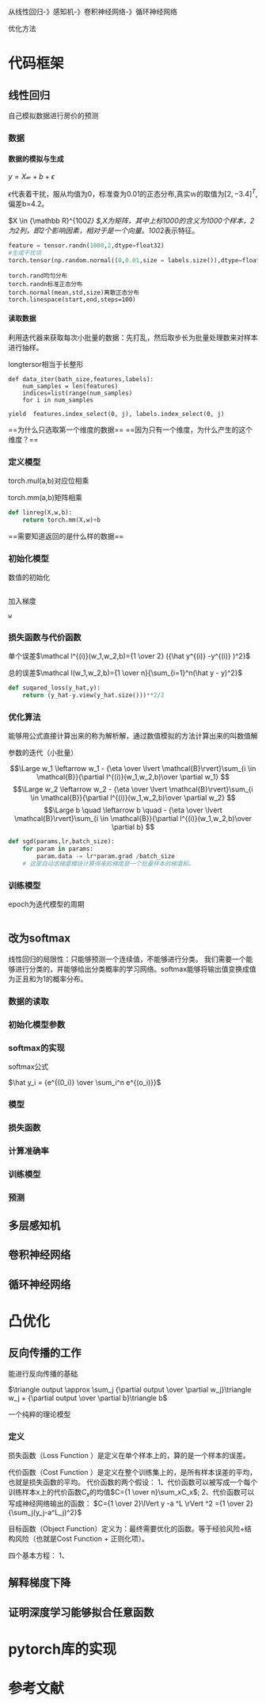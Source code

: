 从线性回归-》感知机-》卷积神经网络-》循环神经网络

优化方法

# 代码框架

## 线性回归

自己模拟数据进行房价的预测

### 数据

#### 数据的模拟与生成

$y = X{\mathcal w}+b+ \epsilon$

$\epsilon$代表着干扰，服从均值为0，标准查为0.01的正态分布,真实${\mathbb w}$的取值为$[2,-3.4]^T$,偏差b=4.2。

$X \in {\mathbb R}^{100*2} $,X为矩阵，其中上标1000的含义为1000个样本，2为2列，即2个影响因素，相对于是一个向量。100*2表示特征。

```python
feature = tensor.randn(1000,2,dtype=float32) 
#生成干扰项
torch.tensor(np.random.normal((0,0.01,size = labels.size()),dtype=float32)
```

```
torch.rand均匀分布
torch.randn标准正态分布
torch.normal(mean,std,size)离散正态分布
torch.linespace(start,end,steps=100)
```



#### 读取数据

利用迭代器来获取每次小批量的数据：先打乱，然后取步长为批量处理数来对样本进行抽样。

longtersor相当于长整形

```
def data_iter(bath_size,features,labels):
	num_samples = len(features)
	indices=list(range(num_samples)
	for i in num_samples
```

```
yield  features.index_select(0, j), labels.index_select(0, j)
```

==为什么只选取第一个维度的数据==
==因为只有一个维度，为什么产生的这个维度？==

### 定义模型

torch.mul(a,b)对应位相乘

torch.mm(a,b)矩阵相乘

```python
def linreg(X,w,b):
	return torch.mm(X,w)+b
```

==需要知道返回的是什么样的数据==

### 初始化模型

数值的初始化

```

```

加入梯度

```
w
```

### 损失函数与代价函数

单个误差$\mathcal l^{(i)}(w_1,w_2,b)={1 \over 2} ({\hat y^{(i)} -y^{(i)} )^2}$

总的误差$\mathcal l(w_1,w_2,b)={1 \over n}{\sum_{i=1}^n(\hat y - y)^2}$

```python
def suqared_loss(y_hat,y):
	return (y_hat-y.view(y_hat.size()))**2/2
```

### 优化算法

能够用公式直接计算出来的称为解析解，通过数值模拟的方法计算出来的叫数值解

参数的迭代（小批量）

$$\Large w_1 \leftarrow w_1 - {\eta \over \lvert \mathcal{B}\rvert}\sum_{i \in \mathcal{B}}{\partial l^{(i)}(w_1,w_2,b)\over \partial w_1} $$
$$\Large w_2 \leftarrow w_2 - {\eta \over \lvert \mathcal{B}\rvert}\sum_{i \in \mathcal{B}}{\partial l^{(i)}(w_1,w_2,b)\over \partial w_2} $$
$$\Large b \quad \leftarrow b \quad - {\eta \over \lvert \mathcal{B}\rvert}\sum_{i \in \mathcal{B}}{\partial l^{(i)}(w_1,w_2,b)\over \partial b} $$

```python
def sgd(params,lr,batch_size):
    for param in params:
        param.data -= lr*param.grad /batch_size
	# 这里自动求梯度模块计算得来的梯度是一个批量样本的梯度和。
```

### 训练模型

epoch为迭代模型的周期

```

```



## 改为softmax

线性回归的局限性：只能够预测一个连续值，不能够进行分类。
我们需要一个能够进行分类的，并能够给出分类概率的学习网络。softmax能够将输出值变换成值为正且和为1的概率分布。

### 数据的读取

### 初始化模型参数

### softmax的实现

softmax公式

$\hat y_i = {e^{(0_i)} \over \sum_i^n e^{(o_i)}}$

### 模型

### 损失函数

### 计算准确率

### 训练模型

### 预测

## 多层感知机

## 卷积神经网络

## 循环神经网络

# 凸优化

## 反向传播的工作

能进行反向传播的基础

$\triangle output \approx \sum_j {\partial output \over \partial w_j}\triangle w_j + {\partial output \over \partial b}\triangle b$

一个纯粹的理论模型

### 定义

损失函数（Loss Function ）是定义在单个样本上的，算的是一个样本的误差。

代价函数（Cost Function ）是定义在整个训练集上的，是所有样本误差的平均，也就是损失函数的平均。
代价函数的两个假设：
1、代价函数可以被写成一个每个训练样本x上的代价函数$C_x$的均值$C={1 \over n}\sum_xC_x$;
2、代价函数可以写成神经网络输出的函数：
$C={1 \over 2}\lVert y -a ^L \rVert ^2 ={1 \over 2}{\sum_j(y_j-a^L_j)^2}$

目标函数（Object Function）定义为：最终需要优化的函数。等于经验风险+结构风险（也就是Cost Function + 正则化项）。



四个基本方程：
1、

## 解释梯度下降

## 证明深度学习能够拟合任意函数

# pytorch库的实现

# 参考文献
[动手实现]: https://tangshusen.me/Dive-into-DL-PyTorch/#/	"动手实现深度学习"